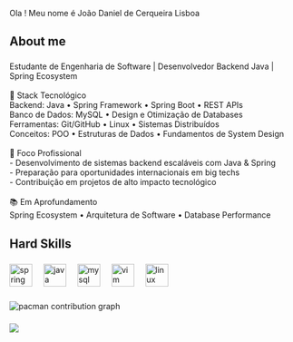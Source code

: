 <p align="left">Ola ! Meu nome é João Daniel de Cerqueira Lisboa</p>

###

<h2 align="left">About me</h2>

###

<p align="left">Estudante de Engenharia de Software | Desenvolvedor Backend Java | Spring Ecosystem<br><br>🌟 Stack Tecnológico<br>Backend: Java • Spring Framework • Spring Boot • REST APIs<br>Banco de Dados: MySQL • Design e Otimização de Databases<br>Ferramentas: Git/GitHub • Linux • Sistemas Distribuídos<br>Conceitos: POO • Estruturas de Dados • Fundamentos de System Design<br><br>🚀 Foco Profissional<br>- Desenvolvimento de sistemas backend escaláveis com Java & Spring<br>- Preparação para oportunidades internacionais em big techs<br>- Contribuição em projetos de alto impacto tecnológico<br><br>📚 Em Aprofundamento<br>Spring Ecosystem • Arquitetura de Software • Database Performance</p>

###

<h2 align="left">Hard Skills</h2>

###

<div align="left">
  <img src="https://cdn.jsdelivr.net/gh/devicons/devicon/icons/spring/spring-original.svg" height="40" alt="spring logo"  />
  <img width="12" />
  <img src="https://cdn.jsdelivr.net/gh/devicons/devicon/icons/java/java-original.svg" height="40" alt="java logo"  />
  <img width="12" />
  <img src="https://cdn.jsdelivr.net/gh/devicons/devicon/icons/mysql/mysql-original.svg" height="40" alt="mysql logo"  />
  <img width="12" />
  <img src="https://cdn.jsdelivr.net/gh/devicons/devicon/icons/vim/vim-original.svg" height="40" alt="vim logo"  />
  <img width="12" />
  <img src="https://cdn.jsdelivr.net/gh/devicons/devicon/icons/linux/linux-original.svg" height="40" alt="linux logo"  />
</div>

###

<picture>
  <source media="(prefers-color-scheme: dark)" srcset="https://raw.githubusercontent.com/maurodesouz/maurodesouz/output/pacman-contribution-graph-dark.svg">
  <source media="(prefers-color-scheme: light)" srcset="https://raw.githubusercontent.com/maurodesouz/maurodesouz/output/pacman-contribution-graph.svg">
  <img alt="pacman contribution graph" src="https://raw.githubusercontent.com/maurodesouz/maurodesouz/output/pacman-contribution-graph.svg">
</picture>

###

<div>
  <img style="100%" src="https://capsule-render.vercel.app/api?type=waving&height=100&section=header&reversal=false&fontSize=70&fontColor=FFFFFF&fontAlign=50&fontAlignY=50&stroke=-&descSize=20&descAlign=50&descAlignY=50&theme=cobalt"  />
</div>

###
